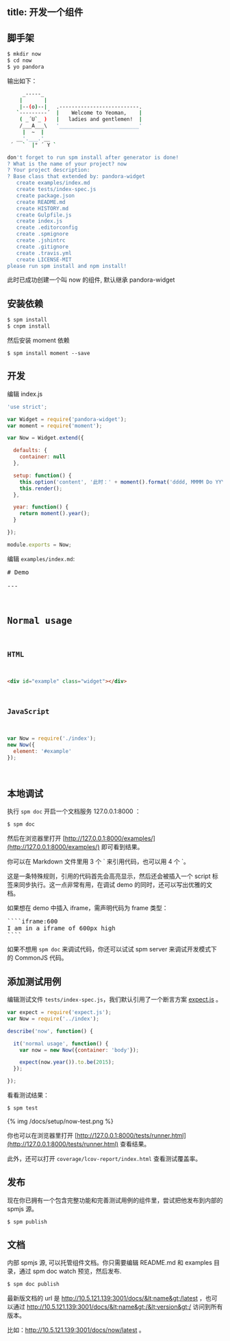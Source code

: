 title: 开发一个组件
---

## 脚手架

```bash
$ mkdir now
$ cd now
$ yo pandora

```

输出如下：

```bash
     _-----_
    |       |
    |--(o)--|   .--------------------------.
   `---------´  |    Welcome to Yeoman,    |
    ( _´U`_ )   |   ladies and gentlemen!  |
    /___A___\   '__________________________'
     |  ~  |
   __'.___.'__
 ´   `  |° ´ Y `

don't forget to run spm install after generator is done!
? What is the name of your project? now
? Your project description: 
? Base class that extended by: pandora-widget
   create examples/index.md
   create tests/index-spec.js
   create package.json
   create README.md
   create HISTORY.md
   create Gulpfile.js
   create index.js
   create .editorconfig
   create .spmignore
   create .jshintrc
   create .gitignore
   create .travis.yml
   create LICENSE-MIT
please run spm install and npm install!
```

此时已成功创建一个叫 now 的组件, 默认继承 pandora-widget

## 安装依赖

```bash
$ spm install
$ cnpm install
```

然后安装 moment 依赖

```
$ spm install moment --save
```

## 开发

编辑 index.js

```javascript
'use strict';

var Widget = require('pandora-widget');
var moment = require('moment');

var Now = Widget.extend({

  defaults: {
    container: null
  },

  setup: function() {
    this.option('content', '此时：' + moment().format('dddd, MMMM Do YYYY, h:mm:ss a'));
    this.render();
  },

  year: function() {
    return moment().year();
  }

});

module.exports = Now;

```

编辑 `examples/index.md`:

<pre>
# Demo

---
<style type="text/css">
  .widget {
    border: 1px solid #ccc;
    padding: 10px;
  }
</style>
## Normal usage

### HTML

````html
<div id="example" class="widget"></div>
````

### JavaScript

````javascript
var Now = require('./index');
new Now({
  element: '#example'
});
````
</pre>

## 本地调试

执行 `spm doc` 开启一个文档服务 127.0.0.1:8000 ：

```bash
$ spm doc
```

然后在浏览器里打开 [http://127.0.0.1:8000/examples/](http://127.0.0.1:8000/examples/) 即可看到结果。

你可以在 Markdown 文件里用 3 个 &#96; 来引用代码，也可以用 4 个 &#96;。

这是一条特殊规则，引用的代码首先会高亮显示，然后还会被插入一个 script 标签来同步执行。这一点非常有用，在调试 demo 的同时，还可以写出优雅的文档。

如果想在 demo 中插入 iframe，需声明代码为 frame 类型：

<pre>
````iframe:600
I am in a iframe of 600px high
````
</pre>

如果不想用 `spm doc` 来调试代码，你还可以试试 spm server 来调试开发模式下的 CommonJS 代码。

## 添加测试用例

编辑测试文件 `tests/index-spec.js`，我们默认引用了一个断言方案 [expect.js](http://spmjs.io/package/expect.js) 。

```javascript
var expect = require('expect.js');
var Now = require('../index');

describe('now', function() {

  it('normal usage', function() {
    var now = new Now({container: 'body'});

    expect(now.year()).to.be(2015);
  });

});

```

看看测试结果：

```bash
$ spm test
```

{% img /docs/setup/now-test.png %}

你也可以在浏览器里打开 [http://127.0.0.1:8000/tests/runner.html](http://127.0.0.1:8000/tests/runner.html) 查看结果。

此外，还可以打开 `coverage/lcov-report/index.html` 查看测试覆盖率。

## 发布

现在你已拥有一个包含完整功能和完善测试用例的组件里，尝试把他发布到内部的 spmjs 源。

```bash
$ spm publish
```

## 文档

内部 spmjs 源, 可以托管组件文档。你只需要编辑 README.md 和 examples 目录，通过 spm doc watch 预览，然后发布.

```bash
$ spm doc publish
```

最新版文档的 url 是 http://10.5.121.139:3001/docs/&lt;name&gt;/latest ，也可以通过 http://10.5.121.139:3001/docs/&lt;name&gt;/&lt;version&gt;/ 访问到所有版本。

比如：http://10.5.121.139:3001/docs/now/latest 。
